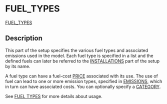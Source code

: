 # FUEL_TYPES

[FUEL_TYPES](/about/references/keywords/FUEL_TYPES.md)

## Description
This part of the setup specifies the various fuel types and associated emissions
used in the model. Each fuel type is specified in a list and the defined fuels can later be referred to the 
[INSTALLATIONS](/about/references/keywords/INSTALLATIONS.md) part of the setup by its name.

A fuel type can have a fuel-cost [PRICE](/about/references/keywords/PRICE.md) associated with
its use. The use of fuel can lead to one or more emission types, specified in [EMISSIONS](/about/references/keywords/EMISSIONS.md),
which in turn can have associated costs.
You can optionally specify a [CATEGORY](/about/references/keywords/CATEGORY.md).

See [FUEL TYPES](/about/modelling/setup/fuel_types.md) for more details about usage.